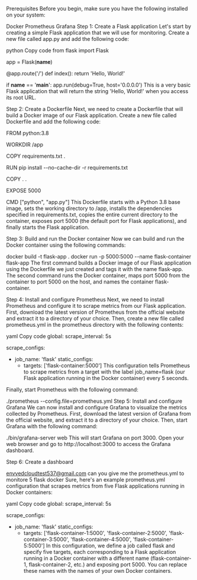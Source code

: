 Prerequisites
Before you begin, make sure you have the following installed on your system:

Docker
Prometheus
Grafana
Step 1: Create a Flask application
Let's start by creating a simple Flask application that we will use for monitoring. Create a new file called app.py and add the following code:

python
Copy code
from flask import Flask

app = Flask(__name__)

@app.route('/')
def index():
    return 'Hello, World!'

if __name__ == '__main__':
    app.run(debug=True, host='0.0.0.0')
This is a very basic Flask application that will return the string 'Hello, World!' when you access its root URL.

Step 2: Create a Dockerfile
Next, we need to create a Dockerfile that will build a Docker image of our Flask application. Create a new file called Dockerfile and add the following code:


FROM python:3.8

WORKDIR /app

COPY requirements.txt .

RUN pip install --no-cache-dir -r requirements.txt

COPY . .

EXPOSE 5000

CMD ["python", "app.py"]
This Dockerfile starts with a Python 3.8 base image, sets the working directory to /app, installs the dependencies specified in requirements.txt, copies the entire current directory to the container, exposes port 5000 (the default port for Flask applications), and finally starts the Flask application.

Step 3: Build and run the Docker container
Now we can build and run the Docker container using the following commands:


docker build -t flask-app .
docker run -p 5000:5000 --name flask-container flask-app
The first command builds a Docker image of our Flask application using the Dockerfile we just created and tags it with the name flask-app. The second command runs the Docker container, maps port 5000 from the container to port 5000 on the host, and names the container flask-container.

Step 4: Install and configure Prometheus
Next, we need to install Prometheus and configure it to scrape metrics from our Flask application. First, download the latest version of Prometheus from the official website and extract it to a directory of your choice. Then, create a new file called prometheus.yml in the prometheus directory with the following contents:

yaml
Copy code
global:
  scrape_interval: 5s

scrape_configs:
  - job_name: 'flask'
    static_configs:
      - targets: ['flask-container:5000']
This configuration tells Prometheus to scrape metrics from a target with the label job_name=flask (our Flask application running in the Docker container) every 5 seconds.

Finally, start Prometheus with the following command:


./prometheus --config.file=prometheus.yml
Step 5: Install and configure Grafana
We can now install and configure Grafana to visualize the metrics collected by Prometheus. First, download the latest version of Grafana from the official website, and extract it to a directory of your choice. Then, start Grafana with the following command:


./bin/grafana-server web
This will start Grafana on port 3000. Open your web browser and go to http://localhost:3000 to access the Grafana dashboard.

Step 6: Create a dashboard



envvedcloudtest537@gmail.com
can you give me the prometheus.yml to monitore 5 flask docker 
Sure, here's an example prometheus.yml configuration that scrapes metrics from five Flask applications running in Docker containers:

yaml
Copy code
global:
  scrape_interval: 5s

scrape_configs:
  - job_name: 'flask'
    static_configs:
      - targets: ['flask-container-1:5000', 'flask-container-2:5000', 'flask-container-3:5000', 'flask-container-4:5000', 'flask-container-5:5000']
In this configuration, we define a job called flask and specify five targets, each corresponding to a Flask application running in a Docker container with a different name (flask-container-1, flask-container-2, etc.) and exposing port 5000. You can replace these names with the names of your own Docker containers.
